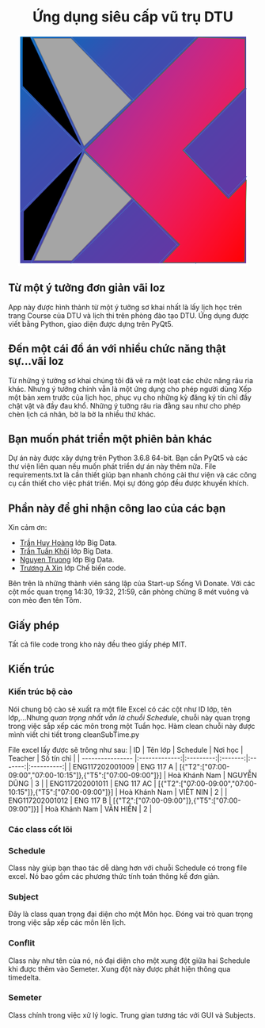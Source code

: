 <div align="center">
    <h1>Ứng dụng siêu cấp vũ trụ DTU</h1>
</div>

<div style="text-align:center"><img src="https://github.com/MrSometimeswinmid/DoAn/blob/main/Images/logo.png" /></div>

## Từ một ý tưởng đơn giản vãi loz
App này được hình thành từ một ý tưởng sơ khai nhất là lấy lịch học trên trang Course của DTU và lịch thi trên
phòng đào tạo DTU. Ứng dụng được viết bằng Python, giao diện được dựng trên PyQt5.
## Đến một cái đồ án với nhiều chức năng thật sự...vãi loz
Từ những ý tưởng sơ khai chúng tôi đã vẽ ra một loạt các chức năng râu ria khác. Nhưng ý tưởng chính vẫn là một
ứng dụng cho phép người dùng Xếp một bản xem trước của lịch học, phục vụ cho những kỳ đăng ký tín chỉ đầy chật vật
và đầy đau khổ. Những ý tưởng râu ria đằng sau như cho phép chèn lịch cá nhân, bờ la bờ la nhiều thứ khác.
## Bạn muốn phát triển một phiên bản khác
Dự án này được xây dựng trên Python 3.6.8 64-bit. Bạn cần PyQt5 và các thư viện liên quan nếu muốn phát triển dự án này thêm nữa.
File requirements.txt là cần thiết giúp bạn nhanh chóng cài thư viện và các công cụ cần thiết cho việc phát triển.
Mọi sự đóng góp đều được khuyến khích.
## Phần này để ghi nhận công lao của các bạn
Xin cảm ơn:
* [Trần Huy Hoàng](https://www.facebook.com/kietchay100) lớp Big Data.
* [Trần Tuấn Khôi](https://www.facebook.com/profile.php?id=100010060428020) lớp Big Data.
* [Nguyen Truong](https://www.facebook.com/truongbede.me/) lớp Big Data.
* [Trương A Xin](https://www.facebook.com/truongaxin/) lớp Chế biến code.

Bên trên là những thành viên sáng lập của Start-up Sống Vì Donate. Với các cột mốc quan trọng 14:30, 19:32, 21:59, căn phòng chừng 8 mét vuông và con mèo đen tên Tôm.
## Giấy phép
Tất cả file code trong kho này đều theo giấy phép MIT.
## Kiến trúc
### Kiến trúc bộ cào
Nói chung bộ cào sẽ xuất ra một file Excel có các cột như ID lớp, tên lớp,...Nhưng *quan trọng nhất vẫn là chuỗi Schedule*, chuỗi này quan trọng trong việc sắp xếp các môn trong một Tuần học. Hàm clean chuỗi này được mình viết chi tiết trong cleanSubTime.py

File excel lấy được sẽ trông như sau:
| ID               | Tên lớp       | Schedule  | Nơi học | Teacher | Số tín chỉ |
| ---------------- |:-------------:|:---------:|:-------:|:-------:|:----------:|
| ENG117202001009  | ENG 117 A     | [{"T2":["07:00-09:00","07:00-10:15"]},{"T5":["07:00-09:00"]}]   | Hoà Khánh Nam | NGUYỄN DŨNG | 3 |
| ENG117202001011  | ENG 117 AC    | [{"T2":["07:00-09:00","07:00-10:15"]},{"T5":["07:00-09:00"]}]   | Hoà Khánh Nam | VIẾT NIN    | 2 |
| ENG117202001012  | ENG 117 B     | [{"T2":["07:00-09:00"]},{"T5":["07:00-09:00"]}]                 | Hoà Khánh Nam | VĂN HIỀN    | 2 |
### Các class cốt lõi
### Schedule
Class này giúp bạn thao tác dễ dàng hơn với chuỗi Schedule có trong file excel. Nó bao gồm các phương thức tính toán thông kế đơn giản.
### Subject
Đây là class quan trọng đại diện cho một Môn học. Đóng vai trò quan trọng trong việc sắp xếp các môn lên lịch.
### Conflit
Class này như tên của nó, nó đại diện cho một xung đột giữa hai Schedule khi được thêm vào Semeter. Xung đột này được phát hiện thông
qua timedelta.
### Semeter
Class chính trong việc xử lý logic. Trung gian tương tác với GUI và Subjects.

